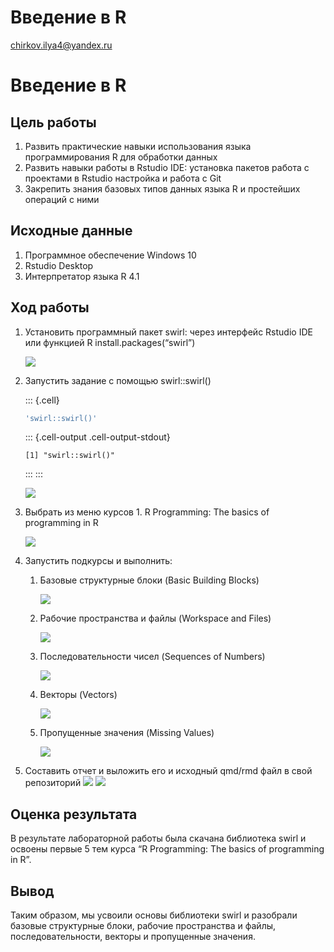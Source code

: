 # Введение в R
chirkov.ilya4@yandex.ru

# Введение в R

## Цель работы

1.  Развить практические навыки использования языка программирования R
    для обработки данных
2.  Развить навыки работы в Rstudio IDE: установка пакетов работа с
    проектами в Rstudio настройка и работа с Git
3.  Закрепить знания базовых типов данных языка R и простейших операций
    с ними

## Исходные данные

1.  Программное обеспечение Windows 10
2.  Rstudio Desktop
3.  Интерпретатор языка R 4.1

## Ход работы

1.  Установить программный пакет swirl: через интерфейс Rstudio IDE или
    функцией R install.packages(“swirl”)

    ![](img/1.png)

2.  Запустить задание с помощью swirl::swirl()

    ::: {.cell}

    ``` r
    'swirl::swirl()'
    ```

    ::: {.cell-output .cell-output-stdout}

        [1] "swirl::swirl()"

    ::: :::

    ![](img/2.png)

3.  Выбрать из меню курсов 1. R Programming: The basics of programming
    in R

    ![](img/3.png)

4.  Запустить подкурсы и выполнить:

    1.  Базовые структурные блоки (Basic Building Blocks)

        ![](img/4.png)

    2.  Рабочие пространства и файлы (Workspace and Files)

        ![](img/5.png)

    3.  Последовательности чисел (Sequences of Numbers)

        ![](img/6.png)

    4.  Векторы (Vectors)

        ![](img/7.png)

    5.  Пропущенные значения (Missing Values)

        ![](img/8.png)

5.  Составить отчет и выложить его и исходный qmd/rmd файл в свой
    репозиторий ![](img/9.png) ![](img/10.png)

## Оценка результата

В результате лабораторной работы была скачана библиотека swirl и освоены
первые 5 тем курса “R Programming: The basics of programming in R”.

## Вывод

Таким образом, мы усвоили основы библиотеки swirl и разобрали базовые
структурные блоки, рабочие пространства и файлы, последовательности,
векторы и пропущенные значения.

